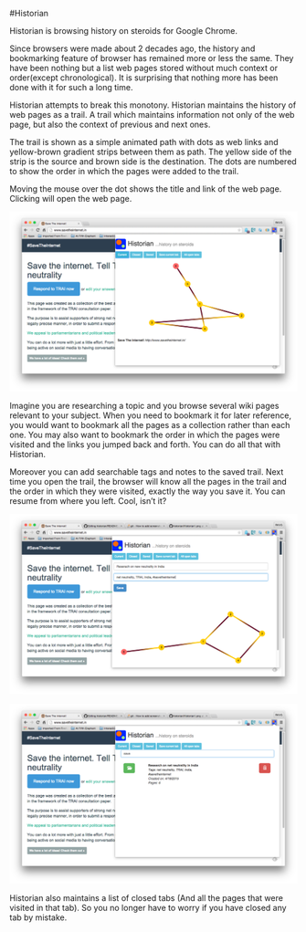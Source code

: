 

#Historian 

Historian is browsing history on steroids for Google Chrome. 


Since browsers were made about 2 decades ago, the history and bookmarking feature of browser has remained more or less the same. They have been nothing but a list web pages stored without much context or order(except chronological). It is surprising that nothing more has been done with it for such a long time.

Historian attempts to break this monotony. Historian maintains the history of web pages as a trail. A trail which maintains information not only of the web page, but also the context of previous and next ones. 

The trail is shown as a simple animated path with dots as web links and yellow-brown gradient strips between them as path. The yellow side of the strip is the source and brown side is the destination. The dots are numbered to show the order in which the pages were added to the trail.

Moving the mouse over the dot shows the title and link of the web page. Clicking will open the web page. 

![Trail of web pages](images/Historian1.png?raw=true "Trail of web pages")


Imagine you are researching a topic and you browse several wiki pages relevant to your subject. When you need to bookmark it for later reference, you would want to bookmark all the pages as a collection rather than each one. You may also want to bookmark the order in which the pages were visited and the links you jumped back and forth. You can do all that with Historian. 

Moreover you can add searchable tags and notes to the saved trail. Next time you open the trail, the browser will know all the pages in the trail and the order in which they were visited, exactly the way you save it. You can resume from where you left. Cool, isn’t it? 

![Saving a trail](images/Historian2.png?raw=true "Saving a trail")


![Search for a saved trail](images/Historian3.png?raw=true "Search for a saved trail")



Historian also maintains a list of closed tabs (And all the pages that were visited in that tab). So you no longer have to worry if you have closed any tab by mistake. 







